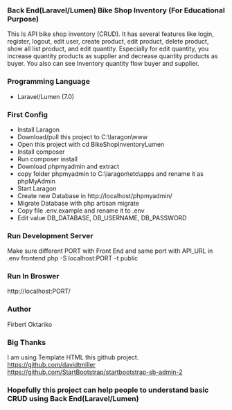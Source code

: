 ### Back End(Laravel/Lumen) Bike Shop Inventory (For Educational Purpose)
This Is API bike shop inventory (CRUD). It has several features like login, register, logout, edit user, create product, edit product, delete product, show all list product, and edit quantity. Especially for edit quantity, you increase quantity products as supplier and decrease quantity products as buyer. You also can see Inventory quantity flow buyer and supplier.

### Programming Language
- Laravel/Lumen (7.0)

### First Config
- Install Laragon
- Download/pull this project to C:\laragon\www
- Open this project with cd BikeShopInventoryLumen
- Install composer
- Run composer install
- Download phpmyadmin and extract
- copy folder phpmyadmin to C:\laragon\etc\apps and rename it as phpMyAdmin
- Start Laragon
- Create new Database in http://localhost/phpmyadmin/
- Migrate Database with php artisan migrate
- Copy file .env.example and rename it to .env
- Edit value DB_DATABASE, DB_USERNAME, DB_PASSWORD

### Run Development Server
Make sure different PORT with Front End and same port with API_URL in .env frontend
php -S localhost:PORT -t public 

### Run In Broswer
http://localhost:PORT/

### Author 
Firbert Oktariko 

### Big Thanks 
I am using Template HTML this github project.
https://github.com/davidtmiller
https://github.com/StartBootstrap/startbootstrap-sb-admin-2 

### Hopefully this project can help people to understand basic CRUD using Back End(Laravel/Lumen)
